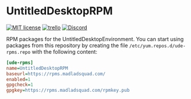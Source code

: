 # UntitledDesktopRPM

[![MIT license](https://img.shields.io/badge/License-MIT-blue.svg)](https://lbesson.mit-license.org/)
[![trello](https://img.shields.io/badge/Trello-UDE-blue])](https://trello.com/b/HmfuRY2K/untitleddesktop)
[![Discord](https://img.shields.io/discord/717037253292982315.svg?label=&logo=discord&logoColor=ffffff&color=7389D8&labelColor=6A7EC2)](https://discord.gg/4wgH8ZE)

RPM packages for the UntitledDesktopEnvironment. You can start using packages from this repository by creating the file `/etc/yum.repos.d/ude-rpms.repo` with the following content:
```ini
[ude-rpms]
name=UntitledDesktopRPM
baseurl=https://rpms.madladsquad.com/
enabled=1
gpgcheck=1
gpgkey=https://rpms.madladsquad.com/rpmkey.pub
```
